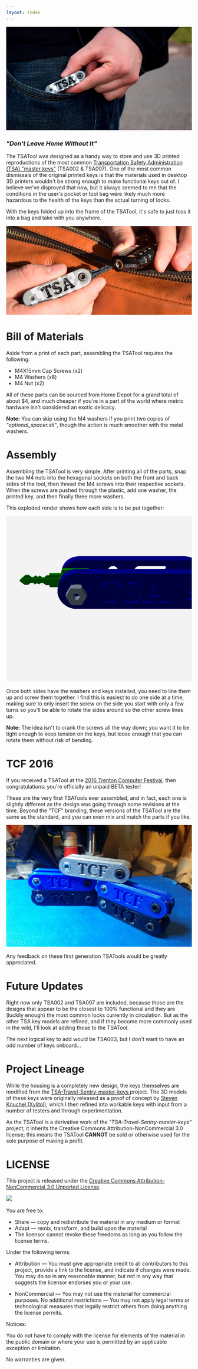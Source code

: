 ```yaml
---
layout: index
---
```


![Featured Image](/images/tsa_feat.jpg?raw=true "Featured Image")

### _"Don't Leave Home Without It"_

The TSATool was designed as a handy way to store and use 3D printed reproductions of the most common
[Transportation Safety Administration (TSA) "master keys"](https://en.wikipedia.org/wiki/Travel_Sentry)
(TSA002 & TSA007). One of the most common dismissals of the original printed keys is that the materials used in desktop 3D
printers wouldn't be strong enough to make functional keys out of. I believe we've disproved that now, but it always seemed
to me that the conditions in the user's pocket or tool bag were likely much more hazardous to the health of the keys than
the actual turning of locks.

With the keys folded up into the frame of the TSATool, it's safe to just toss it into a bag and take with you anywhere.

![Action Picture](/images/tsa_action.jpg?raw=true "Action Picture")

Bill of Materials
========

Aside from a print of each part, assembling the TSATool requires the following:

* M4X15mm Cap Screws (x2)
* M4 Washers (x8)
* M4 Nut (x2)

All of these parts can be sourced from Home Depot for a grand total of about $4, and much cheaper if you're in a part of
the world where metric hardware isn't considered an exotic delicacy.

**Note:** You can skip using the M4 washers if you print two copies of *"optional_spacer.stl"*, though the action is much
smoother with the metal washers.

Assembly
========

Assembling the TSATool is very simple. After printing all of the parts, snap the two M4 nuts into the hexagonal sockets on
both the front and back sides of the tool, then thread the M4 screws into their respective sockets. When the screws are
pushed through the plastic, add one washer, the printed key, and then finally three more washers.

This exploded render shows how each side is to be put together:

![Exploded View](/images/exploded.gif?raw=true "Exploded View")

Once both sides have the washers and keys installed, you need to line them up and screw them together. I find this is
easiest to do one side at a time, making sure to only insert the screw on the side you start with only a few turns so you'll
be able to rotate the sides around so the other screw lines up.

**Note:** The idea isn't to crank the screws all the way down; you want it to be tight enough to keep tension on the keys, but
loose enough that you can rotate them without risk of bending.

TCF 2016
========

If you received a TSATool at the [2016 Trenton Computer Festival](http://tcf.pages.tcnj.edu/), then congratulations: you're
officially an unpaid BETA tester!

These are the very first TSATools ever assembled, and in fact, each one is slightly different as the design was going through
some revisions at the time. Beyond the "TCF" branding, these versions of the TSATool are the same as the standard, and you
can even mix and match the parts if you like.

![First Generation](/images/first_gen.jpg?raw=true "First Generation")

Any feedback on these first generation TSATools would be greatly appreciated.

Future Updates
========

Right now only TSA002 and TSA007 are included, because those are the designs that appear to be the closest to 100% functional
and they are (luckily enough) the most common locks currently in circulation. But as the other TSA key models are refined,
and if they become more commonly used in the wild, I'll look at adding those to the TSATool.

The next logical key to add would be TSA003, but I don't want to have an odd number of keys onboard...

Project Lineage
=========

While the housing is a completely new design, the keys themselves are modified from the [TSA-Travel-Sentry-master-keys
](https://github.com/Xyl2k/TSA-Travel-Sentry-master-keys) project. The 3D models of these keys were originally released as a
proof of concept by [Steven Knuchel (Xylitol)](http://www.xylibox.com/), which I then refined into workable keys with input
from a number of testers and through experimentation.

As the TSATool is a derivative work of the *"TSA-Travel-Sentry-master-keys"* project, it inherits the Creative Commons
Attribution-NonCommercial 3.0 license; this means the TSATool **CANNOT** be sold or otherwise used for the sole purpose of
making a profit.

LICENSE
=========
This project is released under the [Creative Commons Attribution-NonCommercial 3.0 Unported License](https://creativecommons.org/licenses/by-nc/3.0/us/).

![](https://upload.wikimedia.org/wikipedia/commons/9/99/Cc-by-nc_icon.svg)

You are free to:

* Share — copy and redistribute the material in any medium or format
* Adapt — remix, transform, and build upon the material
* The licensor cannot revoke these freedoms as long as you follow the license terms.

Under the following terms:

* Attribution — You must give appropriate credit to all contributors to this project, provide a link to the license, and indicate if changes were made. You may do so in any reasonable manner, but not in any way that suggests the licensor endorses you or your use.

* NonCommercial — You may not use the material for commercial purposes.
No additional restrictions — You may not apply legal terms or technological measures that legally restrict others from doing anything the license permits.

Notices:

You do not have to comply with the license for elements of the material in the public domain or where your use is permitted by an applicable exception or limitation.

No warranties are given.
